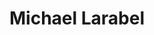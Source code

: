 ---
avatar: /images/people/larabel.jpg
avatar_small: /images/people/larabel_small.jpg
bio: Founder of Phoronix and lead developer of Phoronix Test Suite
homepage: https://www.phoronix.com/
instagram: null
linkedin: null
title: Michael Larabel
twitter: https://twitter.com/michaellarabel
type: guest
username: larabel
youtube: null
---